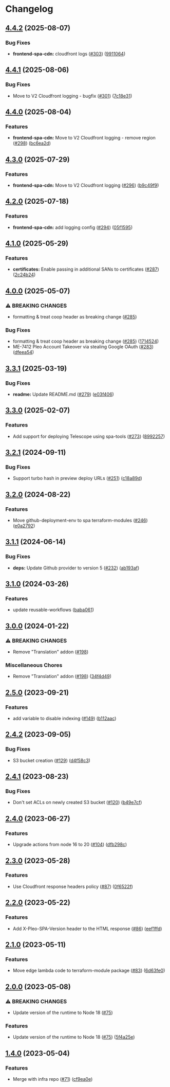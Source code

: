 # Changelog

## [4.4.2](https://github.com/pleo-io/spa-tools/compare/terraform-module-v4.4.1...terraform-module-v4.4.2) (2025-08-07)


### Bug Fixes

* **frontend-spa-cdn:** cloudfront logs ([#303](https://github.com/pleo-io/spa-tools/issues/303)) ([9911064](https://github.com/pleo-io/spa-tools/commit/991106493b82a72e248aa45f1e8fd5bd304724fd))

## [4.4.1](https://github.com/pleo-io/spa-tools/compare/terraform-module-v4.4.0...terraform-module-v4.4.1) (2025-08-06)


### Bug Fixes

* Move to V2 Cloudfront logging - bugfix ([#301](https://github.com/pleo-io/spa-tools/issues/301)) ([7c18e31](https://github.com/pleo-io/spa-tools/commit/7c18e318d2a557a384fa05ac4a52abf552582748))

## [4.4.0](https://github.com/pleo-io/spa-tools/compare/terraform-module-v4.3.0...terraform-module-v4.4.0) (2025-08-04)


### Features

* **frontend-spa-cdn:** Move to V2 Cloudfront logging - remove region ([#298](https://github.com/pleo-io/spa-tools/issues/298)) ([bc6ea2d](https://github.com/pleo-io/spa-tools/commit/bc6ea2d217c7e80825c4b1132240f669bebf4161))

## [4.3.0](https://github.com/pleo-io/spa-tools/compare/terraform-module-v4.2.0...terraform-module-v4.3.0) (2025-07-29)


### Features

* **frontend-spa-cdn:** Move to V2 Cloudfront logging ([#296](https://github.com/pleo-io/spa-tools/issues/296)) ([b9c49f9](https://github.com/pleo-io/spa-tools/commit/b9c49f93a9abcea5d7efe471d30d052a35a4fd28))

## [4.2.0](https://github.com/pleo-io/spa-tools/compare/terraform-module-v4.1.0...terraform-module-v4.2.0) (2025-07-18)


### Features

* **frontend-spa-cdn:** add logging config ([#294](https://github.com/pleo-io/spa-tools/issues/294)) ([05f1595](https://github.com/pleo-io/spa-tools/commit/05f159511a1625d6f8c684ceedea5821a367789a))

## [4.1.0](https://github.com/pleo-io/spa-tools/compare/terraform-module-v4.0.0...terraform-module-v4.1.0) (2025-05-29)


### Features

* **certificates:** Enable passing in additional SANs to certificates ([#287](https://github.com/pleo-io/spa-tools/issues/287)) ([2c24b24](https://github.com/pleo-io/spa-tools/commit/2c24b24c8dfad8486b1134fcaec983d569352778))

## [4.0.0](https://github.com/pleo-io/spa-tools/compare/terraform-module-v3.3.1...terraform-module-v4.0.0) (2025-05-07)


### ⚠ BREAKING CHANGES

* formatting & treat coop header as breaking change ([#285](https://github.com/pleo-io/spa-tools/issues/285))

### Bug Fixes

* formatting & treat coop header as breaking change ([#285](https://github.com/pleo-io/spa-tools/issues/285)) ([1714524](https://github.com/pleo-io/spa-tools/commit/17145247adfd0df8968b339b892306794b8ef457))
* ME-7412 Pleo Account Takeover via stealing Google OAuth ([#283](https://github.com/pleo-io/spa-tools/issues/283)) ([dfeea54](https://github.com/pleo-io/spa-tools/commit/dfeea54ad4c369b48daa1e0d5e7ba0a97c804196))

## [3.3.1](https://github.com/pleo-io/spa-tools/compare/terraform-module-v3.3.0...terraform-module-v3.3.1) (2025-03-19)


### Bug Fixes

* **readme:** Update README.md ([#279](https://github.com/pleo-io/spa-tools/issues/279)) ([e03f406](https://github.com/pleo-io/spa-tools/commit/e03f406bb2cc0b9411b611236a11a6467824babf))

## [3.3.0](https://github.com/pleo-io/spa-tools/compare/terraform-module-v3.2.1...terraform-module-v3.3.0) (2025-02-07)


### Features

* Add support for deploying Telescope using spa-tools ([#273](https://github.com/pleo-io/spa-tools/issues/273)) ([8992257](https://github.com/pleo-io/spa-tools/commit/89922576e825ba41027415754e7da6e10a913b5e))

## [3.2.1](https://github.com/pleo-io/spa-tools/compare/terraform-module-v3.2.0...terraform-module-v3.2.1) (2024-09-11)


### Bug Fixes

* Support turbo hash in preview deploy URLs ([#251](https://github.com/pleo-io/spa-tools/issues/251)) ([c18a89d](https://github.com/pleo-io/spa-tools/commit/c18a89d130d94842dd598d38047ad6e7846a3f6a))

## [3.2.0](https://github.com/pleo-io/spa-tools/compare/terraform-module-v3.1.1...terraform-module-v3.2.0) (2024-08-22)


### Features

* Move github-deployment-env to spa terraform-modules ([#246](https://github.com/pleo-io/spa-tools/issues/246)) ([e0a2792](https://github.com/pleo-io/spa-tools/commit/e0a27924317d50e3e37a2a2359cc5bce92fcfa9c))

## [3.1.1](https://github.com/pleo-io/spa-tools/compare/terraform-module-v3.1.0...terraform-module-v3.1.1) (2024-06-14)


### Bug Fixes

* **deps:** Update Github provider to version 5 ([#232](https://github.com/pleo-io/spa-tools/issues/232)) ([ab193af](https://github.com/pleo-io/spa-tools/commit/ab193afe97d5d3de126457c13779d2169d41f787))

## [3.1.0](https://github.com/pleo-io/spa-tools/compare/terraform-module-v3.0.0...terraform-module-v3.1.0) (2024-03-26)


### Features

* update reusable-workflows ([baba061](https://github.com/pleo-io/spa-tools/commit/baba061d59b3950cc48d9eeb09b442f42661c420))

## [3.0.0](https://github.com/pleo-io/spa-tools/compare/terraform-module-v2.5.0...terraform-module-v3.0.0) (2024-01-22)


### ⚠ BREAKING CHANGES

* Remove "Translation" addon ([#198](https://github.com/pleo-io/spa-tools/issues/198))

### Miscellaneous Chores

* Remove "Translation" addon ([#198](https://github.com/pleo-io/spa-tools/issues/198)) ([34f4d49](https://github.com/pleo-io/spa-tools/commit/34f4d49b32d7272713ab0f794021f13fa7eeaf2a))

## [2.5.0](https://github.com/pleo-io/spa-tools/compare/terraform-module-v2.4.2...terraform-module-v2.5.0) (2023-09-21)


### Features

* add variable to disable indexing ([#149](https://github.com/pleo-io/spa-tools/issues/149)) ([b112aac](https://github.com/pleo-io/spa-tools/commit/b112aaca62c7233cd7760c319a2d24575b331e58))

## [2.4.2](https://github.com/pleo-io/spa-tools/compare/terraform-module-v2.4.1...terraform-module-v2.4.2) (2023-09-05)


### Bug Fixes

* S3 bucket creation ([#129](https://github.com/pleo-io/spa-tools/issues/129)) ([d4f58c3](https://github.com/pleo-io/spa-tools/commit/d4f58c3ae45d9e85f8acee0089dde251f8782ca7))

## [2.4.1](https://github.com/pleo-io/spa-tools/compare/terraform-module-v2.4.0...terraform-module-v2.4.1) (2023-08-23)


### Bug Fixes

* Don't set ACLs on newly created S3 bucket ([#120](https://github.com/pleo-io/spa-tools/issues/120)) ([b49e7cf](https://github.com/pleo-io/spa-tools/commit/b49e7cfaad1c217c56636bb081eabbd07d018588))

## [2.4.0](https://github.com/pleo-io/spa-tools/compare/terraform-module-v2.3.0...terraform-module-v2.4.0) (2023-06-27)


### Features

* Upgrade actions from node 16 to 20 ([#104](https://github.com/pleo-io/spa-tools/issues/104)) ([dfb298c](https://github.com/pleo-io/spa-tools/commit/dfb298c41d07013afa1f28e41bcb5bb160de76f6))

## [2.3.0](https://github.com/pleo-io/spa-tools/compare/terraform-module-v2.2.0...terraform-module-v2.3.0) (2023-05-28)


### Features

* Use Cloudfront response headers policy ([#87](https://github.com/pleo-io/spa-tools/issues/87)) ([0f6522f](https://github.com/pleo-io/spa-tools/commit/0f6522f690fcac25188a544c7b0e137e724472ac))

## [2.2.0](https://github.com/pleo-io/spa-tools/compare/terraform-module-v2.1.0...terraform-module-v2.2.0) (2023-05-22)


### Features

* Add X-Pleo-SPA-Version header to the HTML response ([#86](https://github.com/pleo-io/spa-tools/issues/86)) ([eef1ffd](https://github.com/pleo-io/spa-tools/commit/eef1ffd934a7a1fbe6202d6d7cd83f988d10bf2a))

## [2.1.0](https://github.com/pleo-io/spa-tools/compare/terraform-module-v2.0.0...terraform-module-v2.1.0) (2023-05-11)


### Features

* Move edge lambda code to terraform-module package ([#83](https://github.com/pleo-io/spa-tools/issues/83)) ([6d63fe0](https://github.com/pleo-io/spa-tools/commit/6d63fe01992bb18d53f634acdc7b259a26a5c34a))

## [2.0.0](https://github.com/pleo-io/spa-tools/compare/terraform-module-v1.4.0...terraform-module-v2.0.0) (2023-05-08)


### ⚠ BREAKING CHANGES

* Update version of the runtime to Node 18 ([#75](https://github.com/pleo-io/spa-tools/issues/75))

### Features

* Update version of the runtime to Node 18 ([#75](https://github.com/pleo-io/spa-tools/issues/75)) ([5f4a25e](https://github.com/pleo-io/spa-tools/commit/5f4a25ecf3f38ddb2ad5d5850425b648a2ea7223))

## [1.4.0](https://github.com/pleo-io/pleo-spa-cicd/compare/terraform-module-v1.3.0...terraform-module-v1.4.0) (2023-05-04)


### Features

* Merge with infra repo ([#71](https://github.com/pleo-io/pleo-spa-cicd/issues/71)) ([cf9ea0e](https://github.com/pleo-io/pleo-spa-cicd/commit/cf9ea0e7069ef2b844206c782e5a536fdb077f1c))

